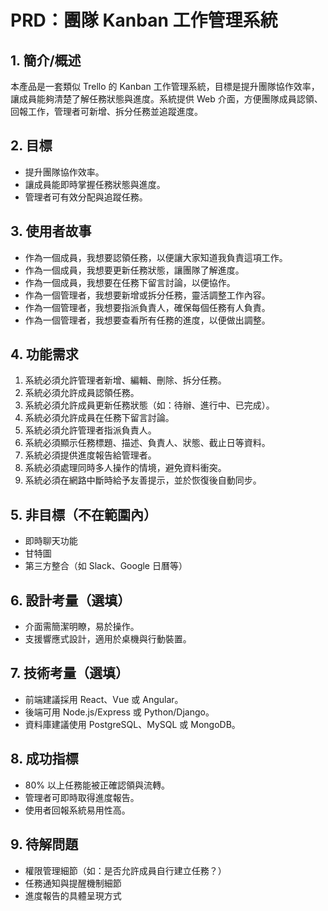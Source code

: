 # PRD：團隊 Kanban 工作管理系統

## 1. 簡介/概述
本產品是一套類似 Trello 的 Kanban 工作管理系統，目標是提升團隊協作效率，讓成員能夠清楚了解任務狀態與進度。系統提供 Web 介面，方便團隊成員認領、回報工作，管理者可新增、拆分任務並追蹤進度。

## 2. 目標
- 提升團隊協作效率。
- 讓成員能即時掌握任務狀態與進度。
- 管理者可有效分配與追蹤任務。

## 3. 使用者故事
- 作為一個成員，我想要認領任務，以便讓大家知道我負責這項工作。
- 作為一個成員，我想要更新任務狀態，讓團隊了解進度。
- 作為一個成員，我想要在任務下留言討論，以便協作。
- 作為一個管理者，我想要新增或拆分任務，靈活調整工作內容。
- 作為一個管理者，我想要指派負責人，確保每個任務有人負責。
- 作為一個管理者，我想要查看所有任務的進度，以便做出調整。

## 4. 功能需求
1. 系統必須允許管理者新增、編輯、刪除、拆分任務。
2. 系統必須允許成員認領任務。
3. 系統必須允許成員更新任務狀態（如：待辦、進行中、已完成）。
4. 系統必須允許成員在任務下留言討論。
5. 系統必須允許管理者指派負責人。
6. 系統必須顯示任務標題、描述、負責人、狀態、截止日等資料。
7. 系統必須提供進度報告給管理者。
8. 系統必須處理同時多人操作的情境，避免資料衝突。
9. 系統必須在網路中斷時給予友善提示，並於恢復後自動同步。

## 5. 非目標（不在範圍內）
- 即時聊天功能
- 甘特圖
- 第三方整合（如 Slack、Google 日曆等）

## 6. 設計考量（選填）
- 介面需簡潔明瞭，易於操作。
- 支援響應式設計，適用於桌機與行動裝置。

## 7. 技術考量（選填）
- 前端建議採用 React、Vue 或 Angular。
- 後端可用 Node.js/Express 或 Python/Django。
- 資料庫建議使用 PostgreSQL、MySQL 或 MongoDB。

## 8. 成功指標
- 80% 以上任務能被正確認領與流轉。
- 管理者可即時取得進度報告。
- 使用者回報系統易用性高。

## 9. 待解問題
- 權限管理細節（如：是否允許成員自行建立任務？）
- 任務通知與提醒機制細節
- 進度報告的具體呈現方式
